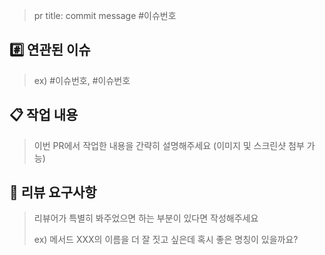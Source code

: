 > pr title: commit message #이슈번호

## #️⃣ 연관된 이슈

> ex) #이슈번호, #이슈번호



## 📋 작업 내용

> 이번 PR에서 작업한 내용을 간략히 설명해주세요 (이미지 및 스크린샷 첨부 가능)



## 💬 리뷰 요구사항

> 리뷰어가 특별히 봐주었으면 하는 부분이 있다면 작성해주세요
>
> ex) 메서드 XXX의 이름을 더 잘 짓고 싶은데 혹시 좋은 명칭이 있을까요?
